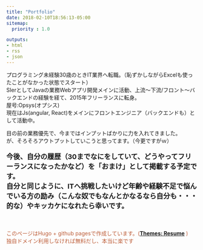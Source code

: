 ```yaml
---
title: "Portfolio"
date: 2018-02-10T18:56:13-05:00
sitemap:
  priority : 1.0

outputs:
- html
- rss
- json
---
```

<p>プログラミング未経験30歳のときIT業界へ転職。（恥ずかしながらExcelも使ったことがなかった状態でスタート）<br>SIerとしてJavaの業務Webアプリ開発メインに活動、上流～下流/フロント～バックエンドの経験を経て、2015年フリーランスに転身。<br>屋号:Opsys(オプシス) <br>現在はJs(angular, React)をメインにフロントエンジニア（バックエンドも）として活動中。</p>
<p>目の前の業務優先で、今まではインプットばかりに力を入れてきました。<br>が、そろそろアウトプットしていこうと思ってます。（今更ですがｗ）</p>
<p style="font-weight: bold; font-size: 18px">今後、自分の履歴（30までなにをしていて、どうやってフリーランスになったかなど）を「おまけ」として掲載する予定です。<br>自分と同じように、ITへ挑戦したいけど年齢や経験不足で悩んでいる方の励み（こんな奴でもなんとかなるなら自分も・・・的な）やキッカケになれたら幸いです。</p>
<p style="margin-top: 50px; color: #BD5D38">このページはHugo + github pagesで作成しています。(<a style="font-weight: bold" href="https://themes.gohugo.io/hugo-resume/" target="_blank">Themes: Resume</a>
)<br>独自ドメイン利用しなければ無料だし、本当に楽です</p>
